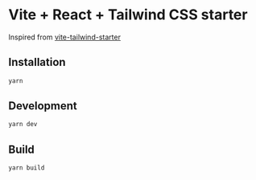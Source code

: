 # Vite + React + Tailwind CSS starter

Inspired from [vite-tailwind-starter](https://github.com/posva/vite-tailwind-starter)

## Installation

```sh
yarn
```

## Development

```sh
yarn dev
```

## Build

```sh
yarn build
```